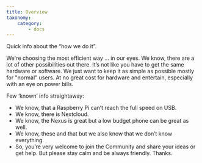 ```yaml
---
title: Overview
taxonomy:
    category:
        - docs
---
```


Quick info about the “how we do it”.

We're choosing the most efficient way ... in our eyes. We know, there are a lot of other possibilities out there. It’s not like you have to get the same hardware or software. We just want to keep it as simple as possible mostly for "normal" users. At no great cost for hardware and entertain, especially with an eye on power bills.

Few ‘known’ info straightaway:

* We know, that a Raspberry Pi can’t reach the full speed on USB.
* We know, there is Nextcloud.
* We know, the Nexus is great but a low budget phone can be great as well.
* We know, these and that but we also know that we don’t know everything.
* So, you’re very welcome to join the Community and share your ideas or get help. But please stay calm and be always friendly. Thanks.
